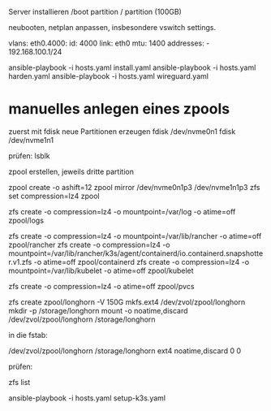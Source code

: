 Server installieren
/boot partition
/ partition (100GB)

neubooten, netplan anpassen, insbesondere vswitch settings.


  vlans:
    eth0.4000:
      id: 4000
      link: eth0
      mtu: 1400
      addresses:
        - 192.168.100.1/24


ansible-playbook -i hosts.yaml install.yaml
ansible-playbook -i hosts.yaml harden.yaml
ansible-playbook -i hosts.yaml wireguard.yaml

# manuelles anlegen eines zpools

zuerst mit fdisk neue Partitionen erzeugen
fdisk /dev/nvme0n1
fdisk /dev/nvme1n1

prüfen: lsblk

zpool erstellen, jeweils dritte partition

zpool create -o ashift=12 zpool mirror /dev/nvme0n1p3 /dev/nvme1n1p3
zfs set compression=lz4 zpool

zfs create -o compression=lz4 -o mountpoint=/var/log -o atime=off zpool/logs

zfs create -o compression=lz4 -o mountpoint=/var/lib/rancher -o atime=off zpool/rancher
zfs create -o compression=lz4 -o mountpoint=/var/lib/rancher/k3s/agent/containerd/io.containerd.snapshotter.v1.zfs -o atime=off zpool/containerd
zfs create -o compression=lz4 -o mountpoint=/var/lib/kubelet -o atime=off zpool/kubelet

zfs create -o compression=lz4 -o atime=off zpool/pvcs

zfs create zpool/longhorn -V 150G
mkfs.ext4 /dev/zvol/zpool/longhorn
mkdir -p /storage/longhorn
mount -o noatime,discard /dev/zvol/zpool/longhorn /storage/longhorn

in die fstab:

/dev/zvol/zpool/longhorn /storage/longhorn ext4 noatime,discard 0 0


prüfen: 

zfs list

ansible-playbook -i hosts.yaml setup-k3s.yaml


